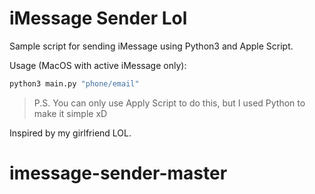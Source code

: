 # iMessage Sender Lol

Sample script for sending iMessage using Python3 and Apple Script.

Usage (MacOS with active iMessage only):

```bash
python3 main.py "phone/email"
```

> P.S. You can only use Apply Script to do this, but I used Python to make it simple xD

Inspired by my girlfriend LOL.
# imessage-sender-master
